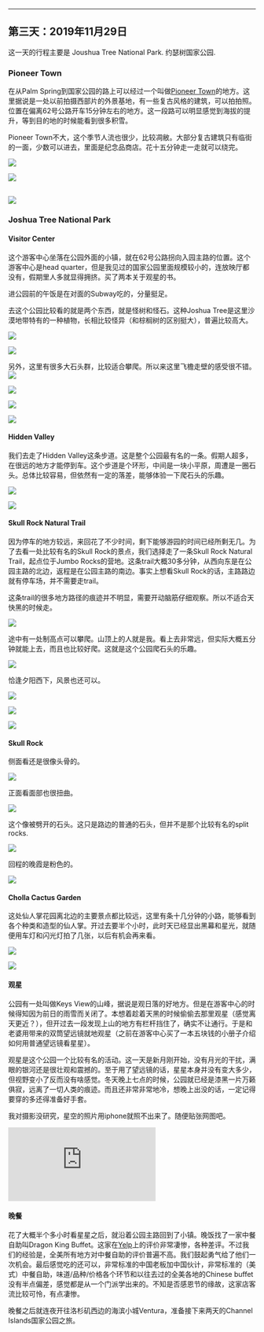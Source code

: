 
-------------
第三天：2019年11月29日
-------------

这一天的行程主要是 Joushua Tree National Park. 约瑟树国家公园.

### Pioneer Town
在从Palm Spring到国家公园的路上可以经过一个叫做[Pioneer Town](https://www.visitcalifornia.com/attraction/pioneertown)的地方。这里据说是一处以前拍摄西部片的外景基地，有一些复古风格的建筑，可以拍拍照。位置在偏离62号公路开车15分钟左右的地方。这一段路可以明显感觉到海拔的提升，等到目的地的时候能看到很多积雪。

Pioneer Town不大，这个季节人流也很少，比较凋敝。大部分复古建筑只有临街的一面，少数可以进去，里面是纪念品商店。花十五分钟走一走就可以绕完。

![](https://lh3.googleusercontent.com/SmTDLRISTQ3Yb6B-i5sfktouBZv6HfWmOS4N2Em4LqP48RmVuYOCS0YEaExZnNCkXzRc2KOAePcPRO1IrprfmnlpoVkvQ0LBdtlMrAsyQOMm6Fx-WMFQ2qJlJEI2fqY6eOkYOcJqTCViX8pNahirZZw_uxjDcEQasneu_8TJdWvDMtfG1jEJZWyW__QEm-vM-J1QFXY3rdGz9fnvHHf0qLqAp2O4PyD_ID9nIdHZFxZhVN6Qr-yvV3ErmCfN1tu_XR_mKUM9TQogOHXM8lantcXKAgVnRQgV1LdnXpZgRT1puP8Ff54RzWuENNcve8WOj82mosrWDp8V8nhJJBFOOG1wFjWmeBh0FWhSQNvyGkB1Eap8sEstB3utyYjvfnuLz27wcnfh4tVpzw4YP0adaA1HONhUMhx6UPvPyeozETFyMporc9mW6jsRh0T4bX2Hw8m2zWaRKTNXWw4Z6LMpQUNrExlZl-qX1dcaG7KjaVVWc9Z6rzf7yWo3C38_QOmyXX_LDfWVCLB_SYpzwbmc4P9BM8TYwkouOAwM62F4QCJhDYeily0ZKDieZif1PoZBjInZO9Cj6OwiNpq6hbu7E7MREwiQTUvyMazcreWHH_tFeydaqlt0-7sldj-pS7Dkoiw1i70L9H2df-M3p4uy_O0WuaK68joM5pzwjDeEF6MuDxab7GCiBbM=w600-no)

![](https://lh3.googleusercontent.com/XQJMswJe4_iIYmJnIMAwhKRny-HiF6YzamKhYhAfEa_jH8RvlobajYVLwCh0xOrhBV2fbFew8Lp5TcexWLMQBDGrG1849yY0aq-UcuvEm7oZAhrU8CW-Vlcu66o102eMQ9j9YQ1Vbej7dQyMF9OlWiqz7nqLfYtjAeAxPm49iZRa-d1wm9z01TcYa_uKNzYTehFe9-86dCnIC5taR6d8Wp5ugk-Y4H5CWNlZdbAk6FXlA3mK3Ha_X8rxSBGupBWMDlm4uPAiJhDDpiLpbUA0vHnmxB70HHQSbYbvRVdd7sv4tO3a-_RLcwUSufq_z1eTz6XnrWAMdQg_hSZkDKSraCtKK3D-gCTg8waSHxkheCdKaAiqO3-Ywjq70F2UbdTuEu7QfNxSjfvcYyBrjBEWNTzRUbzz7uIamBtW65QPGL2VVUJGx0n2vYCdsYwBLvL6tzE19skOnqjq72MRRXIhC08adZ7AzX8Zjvd02o6dUpcRXesLOlltoQSBsjOVHtqajGYaUKY_fJkG8OOxVfw9_piF38LDIjzryKYOHFel9oAlLZjgX_pNDcNqZiEyrfaHR0T1G2Kbh3Cjrq98aVk9iO_ZTqu7qh08ww2vsjkO2RI7YD3iPUUCh8eVlPGMZcXfM9n5dafA8VgSWDwldUWkNb-8pYcMNHFH1EJ5xllElO_8vHJ8WbadqhU=w600)

![](https://lh3.googleusercontent.com/cFRauSvYRCpEsz4uqxSOTyFx2pPjEfTdi8SUs_JxatyKsOWofI__T4bcWHUsJIZLlW4l5XXT5zOCFFFAZe1tpPgBxS51xugiqfF6tqkqrd2qKIbuwim427c7EvubynndS2T10WSaxZaYAJtqQ8DUT2rQBlTd8n5fSQCsQihtDuvbbS--WFwBAQm5tK9LTyGFkj7anHJnGCjneIqkITe2W6ArBOg27FKIwVMHoYObeZymxjv9hfDGQfzniYg5yOFcqlFv7brm-zBCSk48ibbyCogjumk4psU5ihOxPtU6709oHK4cQiGOO07frSduFnK_30nO_iQMURa3t0ptRfIEdX5_npwVAvh_Grp5fXoRTwXhdnNDewLvkFj-kf2iiEHNgwg-SsrIv9FqSUITnHNmUdtsEky4DIk9RTc5zKpsIYAjvbiq_v4uvdghXwVceF6lsgAQ48srfiFGUpdbe480BF5oew7CS1caw53GBuJRPr41-LOYbL3x9wuOGjwzh9rTknQzzSNnTIjPm9zeki8hPbUeMBanylINqTuweFc7miFhwKWIBxwxtIHIgSvO6M0_DHrucSU-Xz0RrAfGZFuPSSiq67Q-ZhaeWuyh-BeFxEghyWDAhKn_d4t7j_PHRWadfefHaoKNnB73puVlgS6HX5eHoiM4G0rPUlyqvBwoiE4Ha8Aeldfdi7c=h600)
----------
### Joshua Tree National Park

#### Visitor Center
这个游客中心坐落在公园外面的小镇，就在62号公路拐向入园主路的位置。这个游客中心是head quarter，但是我见过的国家公园里面规模较小的，连放映厅都没有，假期里人多就显得拥挤。买了两本关于观星的书。

进公园前的午饭是在对面的Subway吃的，分量挺足。

去这个公园比较看的就是两个东西，就是怪树和怪石。这种Joshua Tree是这里沙漠地带特有的一种植物，长相比较怪异（和棕榈树的区别挺大），普遍比较高大。

![](https://lh3.googleusercontent.com/_8k3_IbqakwOFqNgrFB6v3VjY2hiBv4kczJGc7pK6g3fCSTm0ByqEmTHJVNz-5Vlbr7Ajkko9CMdWOjOJzE711EOSx5q-vLQhnPw2aPMGNCRlNHWCsrq-KH41T1BL6-fP9p7cCGPCA7cWLeJ1rWWWk82EQxhHSi2vD67Bl2HtFmyADfTxSy8CHq5WQIPw1-KF0Sy1mcSAl1KcTqDgWlBBLNYIjp55ec7tr7FznMj_t0vizlPQzwsnbPHDfdMr3XWch7m68Y-q9NJpy-R07WGDTMsskDrrJ-v8VKIBx0bkQh4LFFnD8uYcHMXIJYy2JKE5mSFUywRkqQ-txXliI2j-E0OcaqkVLy6DMK6G_lDt5Ul5pvwKTuSgicXzOupoBQmrvgzfI6AjV5n4OVP0pdwK-LeZYn6eSpvGSR3zd_rJ-flCBLrUagQFxhTIRsx5St3tYJRJy0jg66SqeeZnLwYJPXmNIHOHm3glY1ijPyZZXfJZtvbLnVSZDaGNrNAv3gsm6Is5OwoYvT-3FMwIppUN53rj--zXD7xeipjhxzOnyc3YlbeUtjHK8fZcD8M5xxtp8i4GJPrdAqHUSdo1Rr1X7u_9cOwx20MklzSkaPJLgI7pO8aidTj25A24sCaKq8Ov1Dkx6VMUTqmO8lAoTaKsbffIpFNxu8VeaoLOwiJbh-DUPGZccI9PM8=h600)

![](https://lh3.googleusercontent.com/3xvAgCokNMlJMyzQ7jpc2b-4ju-Vz8zERM2_ixat0pVtGl-phLYtF9MgTCuHwdU6_FzvhqZho-YrdF6HdkhZWen5z28K_jvNR7GTJ76seCG6gmtIC6RAalQGsZMDW0qgfAMuMaEeMZ0gKrLWRRE2kDpLn9xxaa40-2Yfx2wNUB0Ni7wEg1sTmtvUxRzyFsBb8NyjkvseTFgVEv6qgrfYVhNQpzG6WxfjPfBbPSSuQRi2v8qc8szzqKZwl18eFxdGpO3bjXuAmK9avgHwqZYbcWglF4wFrZz9VlXyUSaUkTmPS6n8hbD8Df_5PWw_ochZlId6bKeKC0Tef6bHye-HwminD0TcFeQ2l_wR6EiDV9GTLnqVMG-5ezeWEqHvY_xY-GEHMKNEul_rrsWIwnTqX53xQYVFYcJJDK1R6kdpTlb7CuVsskY5Tie-dGdTrJMrt9pNwjKS9PG1wymDr3pi3BcU8f-76kdUCq2BtLeNhjGx5N7tYw0MGexbjYR_gfBdpm3Hwf4K3iePpu8foejvwBaHezraSZzvIurlMG577mcChBLS9fFW-7Zio_PmoUIdJKKoQfS47-ms7e21f7levSdWnh5b4yeyteehrCZoywtTnZ6LsqXZg_Tuk3MIOZiFShZcE_nx_zhlYLybg30vDQMFVmMd9Rr5slIt0-RCh7ELBcW9Z3GqUy4=h600)

另外，这里有很多大石头群，比较适合攀爬。所以来这里飞檐走壁的感受很不错。
![](https://lh3.googleusercontent.com/H2ABEpIrzXYw6QRHRhYAuvVWrLB-BBtCkpt-GZ7ucF5x_2W4erRLqltsdLl6cKG3OX2jTcdW91jfVAdFJQOodu82EU9u88z0uVZ2NTrZgiWutomB8rwPZpNahGHhzDydjP_fqPt8Q1vLqZD9ylaY_2twIiQg4FM9-0222etc9XZzAqfNwyyhvZ68og2Z_WBH4R8zgb6MOx1SyU-DklP0EDBNoKPHMMCO8Jl1olQxVfhyPa9tQxB7GJQyIvTkHmb2KigYXWsfp1yvpN_q2VGI2my6JaZJtQCqQf7_PX6T9UdFLXLHAT9qzP33mFtdnwxfJwmRFvPn6YvvfexqTD9FrHsOry4nnzaCZUQgX27w3ptdhxmBacG3-CP0ypmBOO0Ttl9AlBwxvrQAr0cDyLayDy0vpalQcwq3JPJ7177mAs2yyGIVaL_fT9BB-K-MBP5LpbO96nJ2k2VM5JOj1NEjlYQ3kUi4HbjpFVNzlr_e-KDuoY7a2V0MPYPlzJtSJw7mLbLAgi0P-qG3XuxwnIqTGfuhY5MSG6_mUH81xqkRZxDP8_WBaSyjkdQlHM02iv1OqPJNKwn7IHDhqerwVWPMdNbSKiZseJvY2o5qcGA9iJn6ByYKjMpH-FJxJH37WIxGM62clC2314aS_GM27r5buuC26H6Ruahc9dDxD5ifM34zsGU0jDovjGM=w600)

![](https://lh3.googleusercontent.com/pPz6dFrWALmSONZK5qUl06cbhaTrl9fmXjkb3wNoDRacOv7s0gAmEM14WpwljLKcx4b2dF8SH6PUY3LPu4qwLVIwNrF9qH6bQhwcuat2KCrg8IDKkedEfOpRjh6eDzx6ExOnvFjdvSgjHBN5cwykj-j866wii1v_aLs1Es0e8_fGrLUEJb-eHdG1gJYliFeXrCXXajJRi6Nt59r7zNq41tfi3nb1AtBqPuryUo5YOr8aJKK_QNCy_ULRQzjXSQ7DA7BCASwkOvFmuTDXPWQocJZGyic9Iik8sZldgi2ne23g2sV-P3wJFzpbIAlKQ8o4juf6O2HjCzer9jNZDKmynFktePvBtdCidRkqK48ex_PyYl7xQcnmksuYnsqXSajP8yolh_T9XRT3I8Emk5SfFotvBP4CM2K6Lc1tV5YS0yo2OfMNhTxM_n5li4yvlX0222cnVyNDPJ_DjyfliGGOQD68z0C_pThW3DxkgzAqIU1BUXLePcOaElDDUtd4xFMdwkidqFNZa409UrySHgvDDBYW-rG897rHBWwbM2_IQ2bH__PhGQylpx4ZA062XYPNJBaGF7rqCEUQM8lNMEm5fpkuyI3gAuzSR2rWtVTpInaJie8KpfEJ4O9FXhNU_6oTCf2TMWZD-Ywd8Ekbf_HJiYC1d38qUo_W6zCPH01aGwv1l4ENL7sZCdw=w600)

![](https://lh3.googleusercontent.com/xe-1oqaVzcNZr_SXwb24Jk5R47bpmEttUuExRbHGbGvm18wXED4rcJL__s9V9ezsRTIZ4UO4IOliBVUsbAe6lR4kn0q3H_TG9uZBRbqkM1aiJMBbAeN0HZItVh_wUi4Ey12uXBk0Dx5LAweFbzPyanQv8bdKqPEbYanu3ZgS_rfenVAXRYUBFC4joFKxWl9cGfqvhzoUIFY4u_DlY_eU9U1rpZS6VJxn4sO4CwPof7a3Hjt3jpUSEWm11fesp0aV8cRWknvpv7LQ-xuHs0nK3RphYiBqM2KpSr_O7UH9iQa6X32fhyaL2bNN70eVvGJcR4AADQ3XFny-_f1aw5MAEZRZzCTpM8P_rrJSGViLoj1r4z4y31wGs4tWt1E4F_JpGC_MPpd6Cquh8PK3lr3kxaD6o5jY4puBzD64lsb3wmhJEc6euAw1wNi1H5SnJAdX4vGnqMN1fSjyvidg6LwPh1jSEZrf47N7m50pgB3dDqqWisy_k0DVpNswC3CcCv4fN251v9eP5CExu2NDare2ha206sjm8qAt09G2E6GQ2Nd4EE5rnew7La9ah8wcWFaDuYUWY2-rcFZO-ICvNMQkE8zl5nG1aWKDDcB0I2y8fBEfvJkDQWmufwG2QAy17oqdndYJ25eP-F-fxPScGns1oHv1orWxPsq2tX8fq7jLSp8KX_1ILQXTbh0=w600)

![](https://lh3.googleusercontent.com/2d_SnXZRfer4UUe_T5c2OSMWMCSA8plXzCqQyAK9NDez_PQce2K4ZtpEJMPj_wbzs9vUS7SVz93I1QUjj1KXscFHYGKPfGxFXcicLjIQOlwmArvP3AcHxcgCsi3v9Ew9QGIfZrB4pUJnnfi0_Orw-pTwGt5_HUx5UNGMJ5vJmxt6BbhnsVIApZ9V8n0Yo0BvcbmPaXJ4VDmLoEXoNW9dJWQJahkAqgC5UcvUD2W7aIczIhR85YgALG8ew7TrIEOX1MPV5c0sOVtY58jkuX0mBb8hJ931ezWbzkuIkmEeXkHqYKaYQCOQxgi-pNupTmAAEoWktrNucghPDRsnN9_nJEfr8ZhDhPjeFnmV2bbeDC-TXvv7ZQQAzbMdbEij5Qx7262UNPjvRZTF4xE4zoegm_uSk_2rypJDkCKpHsI-BdNDPoMjVd5spLL4DIJuSVnhsf0YzepuvrCkLooKdspWXg8zJnqBwM-DztTsmUR0AOFKw3yFzs8cYdpNO1cYPYaF96Kl--NeXEuOUzaL6gyUD_45By-9XF8QXL1vQjgFbXbcBWuYcdA78QoDBPQujD9_vrD6ZG47uVCLByGMCfelbbmAsxeKWOCIfVOATVI81G9ITnV84KZg08neBeGZQuJWgG6lGeJu7FauqyncZMI3mSRqQhT6K63lEATChpQUd4sVRsDlOn6KgC4=w600)

#### Hidden Valley

我们去走了Hidden Valley这条步道。这是整个公园最有名的一条。假期人超多，在很远的地方才能停到车。这个步道是个环形，中间是一块小平原，周遭是一圈石头。总体比较容易，但依然有一定的落差，能够体验一下爬石头的乐趣。

![](https://lh3.googleusercontent.com/B2qw1QM9T1Q3tZZJPZlw3NIRqwE_t2wNWIEXSSV09zo_52HBiTO_pmSsQObeqwo52tj4lDR23du8VsKeiF_FOiQUY69PhlnO8uAedJhO1Ow9vqRHze1jmdhXj5QeAJ3a4e0AW6vSmu7sjo36V4M4P4e5G3YuxmjbnVEG5v_RMnwp0MUrUgKoN_X-FvVKmkArFWtJUrlnupsLDQB2HfFIaPiWC6RSzI7zy3fNaOGeBlmYP5JRsgnbtsQtuuHZntO8DU7HFx0QxmyoZ6PI0RQcg81LhOggMz5IfaYo_818nyyPwmJY6fN7eGFP0H6541QKaAmEN78F_FRnupyxe2OUxtVpqhDtFKioHsobeCqeGtyI83kN_-KjFrqQl9YiBG1HQ6ELvcPIqjisGwqKCFpHfCzoje0KsJ_s6_mmsRsy8K9ytt10auKAq2D7sGGecZ4a3Y4V9xq_fG8USAP6IoGiwCjFF4rFpLGt6BoHyQMlPvXJoiLQg9Otej2ECKLO9CY-NLFhCiXXp4Mod0xlbaK0hFvGOU6PzQh7dj_BEs8Iwj7J1R6HNfoHu02OFs9rilqYbxj48fD3uLTOOG-LhYhBGIjCZ8yHO4OwuLtX0TGBdJqFwOKxn9gp3nRB0RoiAJ--l3HOfQBxCEgDzbiH8jnzlvWtxR618-E66UGB4fEH1maoVhPIjfSDIf8=w600)

![](https://lh3.googleusercontent.com/5qR2zHCUYGTl_k2kNuov1lD6NpWYhZCCPAUtoiI0dbYlHzBUMZ4NRr31P6oKlqAoengD4tvvFMJ_mTfJZj9ly4s_0wEDiSxwUJ0wXB-URsGOltWD9U6KIUmUunqjuG6FUJwy0Fk7MdcnvOgw87IF52_nrVcV5sXOr0xPnjxSQ2PePtbpAM9mjRM_XteiKrL1PUsKAN18WOYTkWpRSDYqFkvkKiwTlWA39qBNkRx65JFImCEooo2jAi5gASMI7mU1GPktZSUMJmd9FRlGQl0-JaY7hlPCCx8l_HlKueOv2e6LKQwl_g3E2fjWoQNr25NQlqXZjOgt-ZQOZhbIK8Pi1YA9MnbYbTEeKf5rQ4DpPxJFLAHlbJWVjeMUukv-kNJJTzj7BDOoHVueDoypz4lYPlHR-kioB7deMwWx33knwBJ9OQUSjvtS51Sid6Nf698UTFVbl1CMGrfvgXldwAJI1jVGl8bAEgV7bYcixye1ym2vmRD-h-rNCoXxkZqAV2cEAA1QhKx6Nc_hETEXcgpIJwIs_83hQiq1UeYGmZEZ3tdWxrrSAus2i0eOU5mqLiK6d4dR_i9azDOmVmuQssNpczXwfnZ93NkUN9J3lhmxSmh1c8poL8BpqesXlzSWdljN9oGdHtL5-5cXdc_fmq4jBCfue7PNqFF0mLrz47PeshrZCZ0ZmQ-EA7Y=w600)

#### Skull Rock Natural Trail
因为停车的地方较远，来回花了不少时间，剩下能够游园的时间已经所剩无几。为了去看一处比较有名的Skull Rock的景点，我们选择走了一条Skull Rock Natural Trail，起点位于Jumbo Rocks的营地。这条trail大概30多分钟，从西向东是在公园主路的北边，返程是在公园主路的南边。事实上想看Skull Rock的话，主路路边就有停车场，并不需要走trail。

这条trail的很多地方路径的痕迹并不明显，需要开动脑筋仔细观察。所以不适合天快黑的时候走。

![](https://lh3.googleusercontent.com/sztfSEmE-VW2CuvKtho_gbqNtP-PxYi_jkRKCB9gPIr8BnNMZ3io00XmaMgCdpeFK7vmQ2opK8UdjdJQnOdw69uG_i1yVp-n_a_KQYINNuMPRMi1jD1wjn67WpXXjaCKoi8vNCq6I497O4ChsAJ8nf9HyQbfEMIt92uRVlZ5rSzbLHcz45ACgg3itJlfCiXHkXZXFKhjL7HOcmDvT02O_9f4evIiPrDrOfURPVxoizXjqGpc-2PXLRaZM3a7pBVueRr2dgnopOmlNjk2BuA40ya7hSssVvZzG7PK7LiyVwffnVtk-x3gxmxdqNnd80ZPzttJ3oo8aZlJ6yVRCIYFrxFy3hHIK-wQJu6F27igttKfXeOcVzc-G9-obNpya93vzH7JSOF5hGzgkgFAAGkgObsmGRghpNejq-g9NH0O4lSAlMhFp8f4t6aAglEVniRI9hlDdkSGBbysqDJDGxOxTnMwN0MpXWfiAGXHLlHX4M6NCu1oKj7EJrt19pEV2vW0DbY44QsTIMO2fOlDLpOm_pns4KCfd6Hh6oWHlqJNBDYIoVctVWdXHah4ZpLoj64z3O0Gr3dAOzP4ZiGIjukT7p058axH9u66fWLJDXLhw3QwUTKUfM7B3MP4erK6ZgONxowq90xuEG9JQ0jvLqABBTerwMDq2Vz07HjFQyK0LwQRVP_s99ocsqE=h400)

途中有一处制高点可以攀爬。山顶上的人就是我。看上去非常远，但实际大概五分钟就能上去，而且也比较好爬。这就是这个公园爬石头的乐趣。

![](https://lh3.googleusercontent.com/PrkOueU7XaDWYb07nnCxG4d1pzBlps_-0NYdM9WyfeNghndPTbBI2s7ykAJeT-NUx6JXQjD3AqQQJ99K1ypMk2_Nf8vEm7p9WWtEFkt7EIzNvmxX6MKWawRRf-YEeKDMhj8MMGt0ucM1X63i_sWhEJkzDFaJsh6_nUgYbbCM9BC0y6KHZe-ABIv3T6ssKq9HgkB-xuMjbCwLXD85GULH8SQysdAVxy5-yQDtK3C08DcXfUMzYWATxiDyqu9nC2OJ35puzls90nkZ-zTxPFv_38IXw8NX0yVT5s_gzgqgfctu69mAX3Odc5Isr07qRpoZjIpPIxSU2JhBrws2EAUYTYOs8dA3Euj4z5HTbIwVQXWufJuqsbVparPgMkpV0QbRHqO_PGryAtgyeq3agmA6DVSyHcfESeeNaY6zwQAHkiYz02ND2XfssMp862oR9hDDbUMaAlCdu9MT9Y8sabtl44QZOACPYn1A2aSaXu3bQTrFANmbCso-yX1vkXTRb0TlGAsfqaMm0u9ovSS1qY9XA53d-eDCIYZWFt6D6PyzLscoLuE0UJ72xbQdbbjy6FNOB83Sf9BV4jDaK4m_n6Lu90y3IiLz0ufNsigo2XRU713-VeyHUAnY9nGtYjqTe4yojFRHtvuPwPHtVYuLvMBWDtkwkpR41Mf3HatE3DYY3J2YasD18FAXrS8=h600)

恰逢夕阳西下，风景也还可以。

![](https://lh3.googleusercontent.com/6j0BaN1ekKtkwEHwb3lLUCJrzOnQJsF76SMWgqTVdc7rolSsK1p7PRva_xkwF_EVOf8WvHfEWBo1LF-f3aDeHf8yukgwosJU-4TM1h_ziiKzZZjPvWYhnI2M-FXZF1mSxjp98V4W4NiHhattAj2GQlTQB6lGWdyj5exaOYYdcVMxGJmQTswJA9_wKt0fOI0VBcm5ehyGpUCinM_-0geLxJuRVBjqZHIp4YahMkXHSH7RfFWXaCtm89xqNuJehndfqWAZ9sH5oyXqX1rtpuLF6O5qaIAPBUHqnj7UOAtiKtv0kc6740lK0mSYxeI5RHJwD9xHqD__ruJ-buAkCsdTwgpDnCP3UV9sNETIV25ccuYqkiP2YuoW0G3VxzUXZZcp0VTEt37WWx7U6cEukpAdxtkM98koSJPOKs6DOHvebmmo-_C4QfNabRiep0igbTSAvGRYu72g0pJTAv-J-y-xMH3ZnVjiCFxy4F0OwwohuGl5DJWXaVuLyzRFCtUtKuxyWk6c8La_BGBbo_TJBQPQ6GWEo4RNfmQ6WjvOerAPI4bVGukJlkoYhZsRGPiXv5ya3YglDcqnI3r5iKJNy6PjX0Lh3QlO2GW9dYKh-32gdOYD-lLSA3BVQTq0Cm98zhfhAgRkkFXh83ci6p0YCzUKbiMu4qRgfaU7UT9fjipd7aufIYAaZ9iElMs=h500)

![](https://lh3.googleusercontent.com/d84c-hJ94pbTStiN_Ug7E9zADNKs6qx2VZU6lMYsFlDj44ZtVQ6_Aa6V3QYLmivpdvzHvwrgJyUFzs5kHoCLbo1xIjmkpocd3OxPg3HMUDgFk54e3vSbiNHlWnsohiVtlJ9bC2dJMcb_tGrARZuYo6S-9SE6a_DLz_LU2CczdFHlXcU8LOvgNZmypkWG0O7Xo2sgBXOdsVsTUxbi0tyFLhH-EStDsRKbvZTBgpmmaaJLTfaTmMSIIfN6Tgz1HscfgUcwZRuLAUyL-vuE1bgzvHbQrLiU9qSFIkB4dxwiNd3ZLUflOu-UceSfHdtmw0pCpWPlFEnWm4DtgYEeTnlVGkeJwwnYkdffcP0lQcYB6hgJPVfO7hOptQWWPgGDsdoWf93KAUw3A0yzqU2jJA4PS_Abx66f3QfQMGPTMCXHNidUr7QWUSwV021Nw7lNvGY2hsrQQr7K9jEWx64GZk420TrFLDz_s-85bqh48i-hkYsMTFAnXo5wZYgW6i5mSt4EnrqtRHMYbRGfxbGvcEF3Lyuf5uSutPrby1BSqGGg1F-z6oRhP4cWZLstX0pTL3PEzOcuICXtKfHALvxOT50hIo_94foyvx98PjFpxTpjSrGjoSuTmzwinKtUOLIQCPv47WSXl5WAANd-xfjthlLAFg-hZ-idhqaIXvoq-Ft2QdRlL35SO1xmBGM=w600)

![](https://lh3.googleusercontent.com/fxmUkoCymGFt7j0ESMJ-oJG6FqwRzl6QyiMsLxVpfBM9i_9_p6eBpuiXXT8bPTfDCeXiIITmkZeJqOVNZq-OVOkyix_mp6MGyE-PsEcurHhLQD2lrLI2SpHPo6TwyOND4XynWCMQ2Ai1DMwXw7Z-XggcdSV-WEMdiRUi7ra221NPIC3ZjwIQiEw3Y3MOZwMmeoBJ98RadU_gvBGNr3wqRPsiGzyoixD5jgAaTDzFYNUFBiWLg7UBCa_o6J9mZZ2gfAlA1RSiNd22UPm_d4PGOUOQyolklTRunEmJab2wl4ifptP6g13ECKK6xFb3Ocii2k-opqE6ZTuKJvqP9GoBnxxMyohpVdSYk8ez3iTIVkPH8LpE54IVpW5Um-ILDFmtzHOAQoqwofIZpEc-VL5s1dBHqiIeu9YczKkIl12Av2gYvkrnjH1Q_94Z-sTipyK_ri_cnh7dfbme1Nx1YFyfdMHijzcKtdcAyqOSR2N3au3DQj5Eg_DADWDdq4M9Of_OISrKYGyLo9lOx75PH5btqrbvMVFN6OsCnSFQqtDgDqDOQIBk1d14K-W1bt5XvQlozuzR_rLMIV61Go9NjfVT4vEdRYTthu4YHj0ONiIfMeFRthDbcA2cu-GbQ56RpWEnYbAysrXIbJ5EMmsvD73_13pzI040Qzm5R4UMMG8grW533kv4T6Tp-SM=w600)

#### Skull Rock
侧面看还是很像头骨的。

![](https://lh3.googleusercontent.com/IVycnjo9tCJusvI7DlLVcwFy4F-oOQoxYkJVSnRdaWvudqs0xnsIKKk0yrJCpj2cQd2q2AOLRw39vm5YWlOFzIG2124cA0Vp0_VEX2v-zcQKi6wdXrI71iq7MDMLsMKmctDRZFm8E3JJ4eEWXccrADRB0ZuBOgbpwwRQO1qOn5EQ7o_-NJZHfX3QGtV3jeIfNYWsLugXXfhKVbYLRZjOuU4KBSra9XsSB3JPCw7e83BfaWY6vLRJaU9yOXJJWEAhPT0gPbZTlgQ9GLjFIVvhMx25cZNNTDWASADiQ96qWHAWLkEiklWALE2ysnvtpjpGHmhPzW3MCwXUQz0EP-kb55dSDsjxCPyR-pDUSoAlavjOO0HHgOKAVqj3ESOMyls5LOxcpd_CvNUcybT2Rqs0TgP4PgzeYFsc0plkxpWTg9iJGz3CgAX_8xkJxg2uwAa0UFPXeQZtqTnNqGAUvu_WErwPzNUt7-3yQ60qM6AgGQWgV1dL0nL5-xRtcYIHDM6P7BMB5jjYhYmuULxC1GxFk_n4zwIZm0xDtlbeTD-l-owCmq4FQmA9j097gGb-egkwqi9njnB412BXzx3kBoFaMyfkwZiQLknD1X97gg9ltAFgmLU2ZUfTWXjcM5J3hSIQtkp59m8og-6-b7OxFyKlS61W8-w4x-QM8alPEUH4VjZZD5Ag6lK3_ng=h600)

正面看面部也很扭曲。

![](https://lh3.googleusercontent.com/yIHE6Ei5BxKnCRfJRSZh2AuVtGSfWXpHpxIEKJ3J_wpmYoNYxiv415rLYE9P_eMnrasCqKXezkKjlINhYOR5QRx9i3sErw-tqdvKxqoSHZ3az3Ov8G-I7cCzoCopFEYMJ4xSogP_POcTmcblR1gjQcLL4AcNokcuWbJgIP4Le0Hok2Olt-IAkt9BRngxYLtwLwYe34MdYNYqEqWaYLZZ52l3Tuz21m8ZcWmWuf79MQx2pK1Zz5A5TboBKDqb4Oqx5Fb5HMFFCOUJtrkwfhzV_7f3XRfVm4RsdriMJWnLhcELi23miCKGqXggcUWwA0UD4jnlYkA_pIxcRTftsHuy0BaUvItlh0vBz_y4BM9TvmSlOzEPs6BrmKhTUfYcYpXvN2qbEFsgCY8cbco6IzbUSz90kG1PRA3I6jprgpM19oewR3-hkltYJMtSab4t-uNPjqkm86tZvnDlG03vgDt0seFBJPz7o5V73-R88sOSj61HGNgMaoFLIQJSzmRKSsmIZObc603WsfRs294a8WHd_AvzU4CfhrbfaCxQLxRaOHvUpaTreZKxhEGAUIvJBTF0l2Duvj2CQuyjf0J7fjQbOqXXxEXcpqKcn0SRsmCbgU5it6WlPRJ8h-0emlTA76DUPQQsAsqAbA-Mc-b7DeBB4lDt6TKVIicvsvoWQM4cD_0ZHn6esR54M2w=h600)

这个像被劈开的石头。这只是路边的普通的石头，但并不是那个比较有名的split rocks.

![](https://lh3.googleusercontent.com/pS0bZ0cJJ1LKfMgEhFgw3eAEVQTxKz4Ju5cLM2pLmS2amtPG38NdkAicRGdyYfWvsS599F4iN6Uv71WIQ8vhxncPJNKICe2xzorM9gDaCR654uiXtjgDl3xaIawL7z9okmXFhZbWQS55rzrahLwWfIdgwUmu72iXYgMZ8lSzlcEguSR8biu2xfo6kFooZ75mBp6ZJPbBPS-HkmvNjnxhy4D9YwDSTgR30Ts2AgTXPjYmwJnalxFa8lyYus82W8wKXC05P8nJp6nNGMJaocNhX3wQjfG-0sVt3kdn8FxNBQZa_HM7jOJVYrbTSqDOpLY_UQuWgrDPhzRZ7NflmXR9tq5EU2sBvuHaCXHZfBhpXnHfqjo7MndWk394KHPvrBm4WNaZUKC3UUW4YLMzJz_camidnV5vYZlBHJQCK5-tTWkOjquKVHoqr6FqMKlICmIRrDEFaQ7r4i14Sg4PaarLjNwCqKdkPeUYbnCAz5jnce7xVZr1uG8eEoY1F1IXhpnRV2JV_MVWIgzkOVp4QZM25ePZyTnk0cxBZcQzD6UEcp1GCCucTysHdN057TARdThfQkay9Yi8YV28XtzSTQipZGlhtqwlLtrkWfFVU_5o8kTXprpdEvk4vKgnB9npxinPYBzBK3_rQq0hX8wUpKnxV5_ahBJ7ZsC2Nj4OEOlTD0Kqw71-BlqzoD4=w600)

回程的晚霞是粉色的。

![](https://lh3.googleusercontent.com/3DgfM6kj9OO11UxJl4oiFn3wZ7LUg9wgQTGTHfSUG-8LPZ-ElY5U2HFVyJPaCKT41FvYcTksniAYKT6qpHwAJlnFdC1iNDiLmluxx22m24HvhV5TCcanVQfM-hKsUbnTnvMTjTGixajc6KMquDtzhZVh0w3wxkdfoEZljRxA4WdKShEc4zpboLgQp-u1u9pcDHPpRiUZYKzcAReVuJuPu_lmhHJDAQ38TQmbl9gXTZHMn7vnwSOngkRknp8xqSi0xWLteNpiy8ebSmXBLBbq6s3Lbljb8-dxOpfcADQ6kqgdJx1Tulp86Z8XkXoseyfmz7pMTQoflsUd1kW9hkvJZCqXF1NeNa9Bhw0bAb6U6K9SfQ5G17goGTDn0RQRTeQotLGUqywzuCGPYbuzNFXZY0OmrjLEY8J9OI2mVHTxeymsuwKwbfRFpFs4tblTnKbsCvIQK59tU_Ol16Rayz9a4oxU4b2KXZwN1tJgY_RyuWv22LVqIPopYgzVgYT-86zG0WD23y16EWC9Z8LnIubFnYQ41mmRUU2OPclkcBNlTiLeF9Vk-0l_SN_zy6_eHgf8h-MUTo29Y-P8HTYgWdpQ0PC5HpG5fOzpK8lKu5K_AcKHRtwIxlaZVzprLOmaLFmcTro0jex0meFj8_UaZZ1pEoLrjjXpMWfKZutGP7AHGnzM7x4vK3suvDQ=w600)

#### Cholla Cactus Garden
这处仙人掌花园离北边的主要景点都比较远，这里有条十几分钟的小路，能够看到各个种类和造型的仙人掌。开过去要半个小时，此时天已经显出黑幕和星光，就随便用车灯和闪光灯拍了几张，以后有机会再来看。

![](https://lh3.googleusercontent.com/pNE1lG-d4FgXr1XJeJwupMK5OrwMq4_2MzyMPiNJBcJQ2wkl3XsQ76eo3HCmaqCl2BI2xvcvjP_eGcMiXSxYCl2n8TsAvlDhH1kIkY9q4K6PqJJv53_aiRC3kB-soOfOx8nuCn2WKODVKGR8HJ09I3LDqCmindo77Qrdro5cHdNaPZCBNW7INjvIdlYCDI27IIVJvyqceMjebvetpiLy-2z683NLyFkDCfMAdpOhSDFzqHpVbmOgwMlsTKaFSJ9ouPBoh2Qh4woCc6O2FU-Cj9LPpFff3M7XwwJTpyxTNXPaGUbmDN5h9GC8t3V4hORCpeO4tYA8ArVJ7dGsl5IYicxtt4jadsX7ymTXSyvNDYpRQ725JKJ67tupHWbAuvtq-MObxU2M9FzUZKnFIsu1QNCLaQteyEh4bImH9j4aR4l1FDGB1wUMXkSSEGNyjcSnfLrksOtNt5qWD32knMF3unbqJkfdv-84CpjSAb9WL6Bw3O87hN0i3AzBQ7mAVCHYBo2zHPmdA4nOYNMxKifwAJR-Zq-5dE22fAoSvNjjTBx6NqA_jtwSw12m7byHvCtqHZlufZLV-mzZh71L2iV7W_9DOTPf5x-6_GdoBdKhRgY5mho6gde0gOn82-qiTk7A5-nW6mOObQ2T4mHuJlySPc2_nnqKydLQOhpac5pSY38yRd98sWF43wM=h600)

![](https://lh3.googleusercontent.com/Mf1Xrcm5jS2ONin3uCN3zw8eHumAqq5i8nEfumP4j3tca3g1bvLDtpah28tpPIGJN-nHc6WFKap3nR_7ksOcjcQ2KkYhCzcSuWzAKJrKv161YIkngNRPcsK7ZqgcMCJyiGnFmWCI5gFQmDRBtgchnHe0iFSHA58dpyOBVeiQdLxDPex9cZFryCLKW0ZlxZWslWhcSIhOqEt8dFcnpLRzf4jn7FWi1ZJTvW7dklLx8rxTIpo4NxWLCJUrPh_XpP_Ceftk-ae7VZM-Br0JmQbTFn0Bfvff-pMNj_cSNu-gpH9GNl5wJ4zgN8OvUJaHOJGUS1EF7sL2twFuKelpo7HIOD-m8TZxS-Rg_z9VNssOtTsk7TTUwLiBtfMfaLwf9W3y5wLDd0SoGcnLAZtYjF8qmzMB82VCjuJQphMXuxkhelKfEwoKmOuZQI9iyij916q4skraVqYAjbAhbRU2FOgA5uWHD_tBG4quMWr1OyPKpdWgsJUgT1erw0qREWL10gsTHpcz9D-cL7waRXAoPMaU1gsL4VjF_vVlkSe-exbUCiK1BwLhI0o5Xxl6BYHsWkCvHUmsOUZ-f48BCW1UYOREpfSSHtwU1pW-NGZP7rYh8z0KE7r80vGijTEJXY8PkgamYCvmt-PUjfMrCCLL4vQDtiNzKL-48w-TAcz3LM7_iuNYDcbrOMJ7izc=h600)

#### 观星
公园有一处叫做Keys View的山峰，据说是观日落的好地方。但是在游客中心的时候得知因为前日的雨雪而关闭了。本想着趁着天黑的时候偷偷去那里观星（感觉离天更近？），但开过去一段发现上山的地方有栏杆挡住了，确实不让通行。于是和老婆用带来的双筒望远镜就地观星（之前在游客中心买了一本五块钱的小册子介绍如何用普通望远镜看星星）。

观星是这个公园一个比较有名的活动。这一天是新月刚开始，没有月光的干扰，满眼的银河还是很壮观和震撼的。至于用了望远镜的话，星星本身并没有变大多少，但视野变小了反而没有啥感觉。冬天晚上七点的时候，公园就已经是漆黑一片万籁俱寂，远离了一切人类的痕迹。而且还非常非常地冷，想晚上出没的话，一定记得要穿的多还得准备好手套。

我对摄影没研究，星空的照片用iphone就照不出来了。随便贴张网图吧。

![](http://www.meilvtong.com/attachment.php?aid=MTU2ODl8MDBlMmFhNzd8MTU3OTc2OTM5NXw4Yjljd3JhRFBQYnR5RWdRRi9oeHZLd1NrMytTYng0ZWpndzQ0RFUxa01IektoSQ%3D%3D&noupdate=yes)

#### 晚餐

花了大概半个多小时看星星之后，就沿着公园主路回到了小镇。晚饭找了一家中餐自助叫Dragon King Buffet。这家在[Yelp](https://www.yelp.com/biz/dragon-king-buffet-yucca-valley)上的评价非常凄惨，各种差评。不过我们的经验是，全美所有地方对中餐自助的评价普遍不高。我们鼓起勇气给了他们一次机会。最后感觉吃的还可以，非常标准的中国老板加中国伙计，非常标准的（美式）中餐自助，味道/品种/价格各个环节和以往去过的全美各地的Chinese buffet没有半点偏差，感觉都是从一个门派学出来的。不知是否感恩节的缘故，这家店客流比较可怜，有点凄惨。

晚餐之后就连夜开往洛杉矶西边的海滨小城Ventura，准备接下来两天的Channel Islands国家公园之旅。

